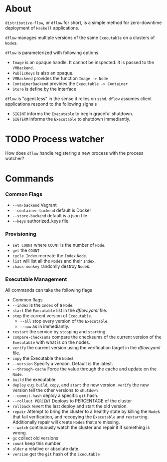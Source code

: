 # About

`distributive-flow`, or `dflow` for short, is a simple method for zero-downtime deployment of `Haskell` applications.

`dflow` manages multiple versions of the same `Executable` on a clusters of `Node`s.

`dflow` is parameterized with following options.
- `Image` is an opaque handle. It cannot be inspected. It is passed to the `VMBackend`.
- `PublicKeys` is also an opaque.
- `VMBackend` provides the function `Image -> Node`
- `ContainerBackend` provides the `Executable -> Container`
- `Store` is define by the interface

`dflow` is "agent less" in the sense it relies on `sshd`. `dflow` assumes client applications respond to the following signals

- `SIGINT`  informs the `Executable` to begin graceful shutdown.
- `SIGTERM`  informs the `Executable` to shutdown immediantly.

# TODO Process watcher
How does `dflow` handle registering a new process with the process watcher?

# Commands

### Common Flags
- `--vm-backend` Vagrant
- `--container-backend` default is Docker
- `--store-backend` default is a json file.
- `--keys` authorized_keys file.

### Provisioning
- `set COUNT` where `COUNT` is the number of `Node`.
- `get` the `COUNT`
- `cycle Index` recreate the `Index` `Node`.
- `list` will list all the `Node`s and their `Index`.
- `chaos-monkey` randomly destroy `Node`s.

### Executable Management

All commands can take the following flags
- Common flags
 - `--index`  is the `Index` of a `Node`.
- `start` the `Executable` list in the *dflow.yaml* file.
- `stop`  the current version of `Executable`.
  - `--all` stop every version of the `Executable`.
  - `--now` as in immediantly.
- `restart` the service by `stop`ping and `start`ing.
- `compare-checksums` compare the checksums of the current version of the `Executable` with what is on the nodes.
- `verify` the current version using the verification target in the *dflow.yaml* file.
- `copy` the Executable the `Node`s
 - `--version` Specify a version. Default is the latest.
 - `--through-cache` Force the value through the cache and update on the `Node`.
- `build` the executable.
- `deploy` e.g. `build`, `copy`, and `start` the new version. `verify` the new
  version tell the other versions to `shutdown`
 - `--commit-hash` deploy a specific `git` hash.
 - `--rollout PERCENT` Deploys to PERCENTAGE of the cluster
- `rollback` revert the last deploy and start the old version.
- `repair` Attempt to bring the cluster to a healthy state by killing the `Node`s that fail verification, and recopying the `Executable` and `restart`ing. Additionally repair will create `Node`s that are missing.
 - `--watch` continuously watch the cluster and repair it if something is wrong.
- `gc` collect old versions
 - `count` keep this number
 - `older` a relative or absolute date.
- `version` get the `git` hash of the `Executable`
